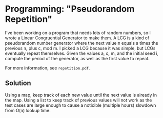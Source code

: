 # Programming: "Pseudorandom Repetition"
I've been working on a program that needs lots of random numbers, so I wrote a
Linear Congruential Generator to make them. A LCG is a kind of pseudorandom
number generator where the next value n equals a times the previous n, plus c,
mod m. I picked a LCG because it was simple, but LCGs eventually repeat
themselves. Given the values a, c, m, and the initial seed i, compute the period
of the generator, as well as the first value to repeat.

For more information, see `repetition.pdf`.

## Solution
Using a map, keep track of each new value until the next value is already in the
map. Using a list to keep track of previous values will not work as the test
cases are large enough to cause a noticible (multiple hours) slowdown from O(n)
lookup time.
